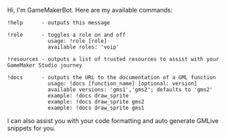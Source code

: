 Hi, I'm GameMakerBot. Here are my available commands:
```
!help      - outputs this message

!role      - toggles a role on and off
             usage: !role [role]
             available roles: 'voip'

!resources - outputs a list of trusted resources to assist with your GameMaker Studio journey

!docs      - outputs the URL to the documentation of a GML function
             usage: !docs [function_name] [optional: version]
             available versions: 'gms1','gms2'; defaults to 'gms2'
             example: !docs draw_sprite
             example: !docs draw_sprite gms2
             example: !docs draw_sprite gms1

```

I can also assist you with your code formatting and auto generate GMLive snippets for you.

